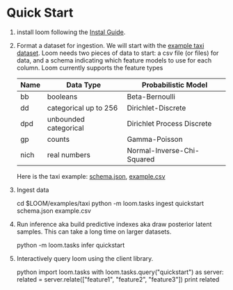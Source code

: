 # Quick Start

1.  install loom following the [Instal Guide](/doc/installing.md).

2.  Format a dataset for ingestion. We will start with the
    [example taxi dataset](/examples/taxi).
    Loom needs two pieces of data to start: a csv file (or files) for data,
    and a schema indicating which feature models to use for each column.
    Loom currently supports the feature types

    | Name | Data Type             | Probabilistic Model
    |------|-----------------------|---------------------------
    | bb   | booleans              | Beta-Bernoulli
    | dd   | categorical up to 256 | Dirichlet-Discrete
    | dpd  | unbounded categorical | Dirichlet Process Discrete
    | gp   | counts                | Gamma-Poisson
    | nich | real numbers          | Normal-Inverse-Chi-Squared

    Here is the taxi example:
    [schema.json](/examples/taxi/schema.json),
    [example.csv](/examples/taxi/example.csv)
 
3.  Ingest data

    cd $LOOM/examples/taxi
    python -m loom.tasks ingest quickstart schema.json example.csv

4.  Run inference aka build predictive indexes aka draw posterior latent samples.
    This can take a long time on larger datasets.

    python -m loom.tasks infer quickstart

5. Interactively query loom using the client library.

    python
    import loom.tasks
    with loom.tasks.query("quickstart") as server:
        related = server.relate(["feature1", "feature2", "feature3"])
        print related

